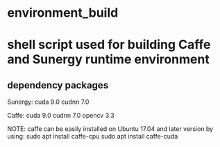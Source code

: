 # environment_build
shell script used for building Caffe and Sunergy runtime environment
====================================================================
dependency packages
-----------------------
Sunergy:
cuda 9.0
cudnn 7.0

Caffe:
cuda 9.0
cudnn 7.0
opencv 3.3

NOTE: caffe can be easily installed on Ubuntu 17.04 and later version by using:
sudo apt install caffe-cpu
sudo apt install caffe-cuda


